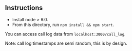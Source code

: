 ## Instructions

* Install node > 6.0.
* From this directory, run `npm install && npm start`.

You can access call log data from `localhost:3000/call_log`.

Note: call log timestamps are semi random, this is by design.
